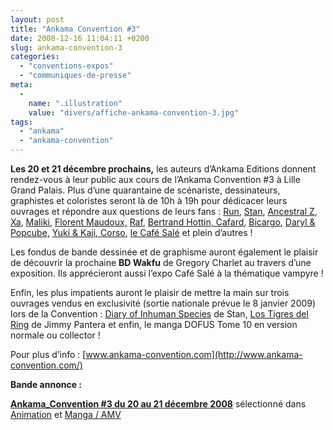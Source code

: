 ```yaml
---
layout: post
title: "Ankama Convention #3"
date: 2008-12-16 11:04:11 +0200
slug: ankama-convention-3
categories:
  - "conventions-expos"
  - "communiques-de-presse"
meta:
  -
    name: ".illustration"
    value: "divers/affiche-ankama-convention-3.jpg"
tags:
  - "ankama"
  - "ankama-convention"
---
```


**Les 20 et 21 décembre prochains,** les auteurs d’Ankama Editions donnent rendez-vous à leur public aux cours de l’Ankama Convention #3 à Lille Grand Palais. Plus d’une quarantaine de scénariste, dessinateurs, graphistes et coloristes seront là de 10h à 19h pour dédicacer leurs ouvrages et répondre aux questions de leurs fans : [Run](http://www.mutafukaz.com/), [Stan](http://www.ankama-editions.com/fr/catalog/books/54-diary-inhuman-species.html), [Ancestral Z](http://www.ankama-editions.com/fr/catalog/books/55-dofus-10-classique.html), [Xa](http://www.ankama-editions.com/fr/catalog/books/56-how-art-dofus-wakfu.html), [Maliki](http://www.ankama-editions.com/fr/catalog/books/31-maliki-2.html), [Florent Maudoux,](http://www.ankama-editions.com/fr/catalog/books/1-freaks-squeele-1.html) [Raf](http://www.ankama-editions.com/fr/catalog/books/23-debaser-1.html), [Bertrand Hottin,](http://www.ankama-editions.com/fr/catalog/books/34-pandala-2.html)[ Cafard](http://www.ankama-editions.com/fr/catalog/books/36-retranches.html), [Bicargo](http://www.ankama-editions.com/fr/catalog/books/50-mutafukaz-0.html), [Daryl & Popcube,](http://www.ankama-editions.com/fr/catalog/books/37-constellations-1.html "Auteur de Constellations") [Yuki & Kaji](http://www.ankama-editions.com/fr/catalog/books/24-kuma-kuma-1.html),[ Corso](http://www.ankama-editions.com/fr/catalog/books/53-jason-silverstone.html), [le Café Salé](http://www.ankama-editions.com/fr/catalog/books/28-cfsl-net-volume-2.html) et plein d’autres !

Les fondus de bande dessinée et de graphisme auront également le plaisir de découvrir la prochaine **BD Wakfu** de Gregory Charlet au travers d’une exposition. Ils apprécieront aussi l’expo Café Salé à la thématique vampyre !

Enfin, les plus impatients auront le plaisir de mettre la main sur trois ouvrages vendus en exclusivité (sortie nationale prévue le 8 janvier 2009) lors de la Convention : [Diary of Inhuman Species](http://www.ankama-editions.com/fr/catalog/books/54-diary-inhuman-species.html) de Stan, [Los Tigres del Ring](http://www.ankama-editions.com/fr/catalog/books/57-tigres-ring.html) de Jimmy Pantera et enfin, le manga DOFUS Tome 10 en version normale ou collector !

Pour plus d’info : [www.ankama-convention.com](http://www.ankama-convention.com/)

**Bande annonce :**



[**Ankama\_Convention #3 du 20 au 21 décembre 2008**](http://www.wat.tv/video/ankama-convention-20-21-decembre-152pq_c9l1_.html) sélectionné dans [Animation](http://www.wat.tv/guide/animation-anime "Animation") et [Manga / AMV](http://www.wat.tv/guide/manga-anime-japan-amv "Manga / Japanimation / AMV")